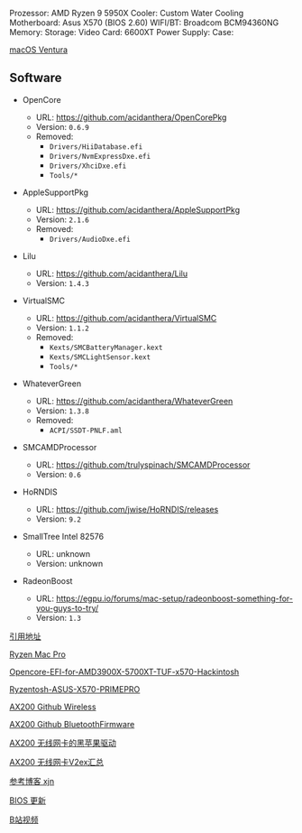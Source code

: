 


Prozessor: AMD Ryzen 9 5950X
Cooler: Custom Water Cooling
Motherboard: Asus X570  (BIOS 2.60)
WIFI/BT: Broadcom BCM94360NG
Memory: 
Storage: 
Video Card: 6600XT
Power Supply: 
Case: 

[macOS Ventura](https://forum.amd-osx.com/index.php?threads/johns-asus-x570-i-gaming-efi-works-on-most-asus-x570-b550-motherboards.2854/)

## Software

* OpenCore 
  * URL: https://github.com/acidanthera/OpenCorePkg
  * Version: `0.6.9`
  * Removed:
    * `Drivers/HiiDatabase.efi`
    * `Drivers/NvmExpressDxe.efi`
    * `Drivers/XhciDxe.efi`
    * `Tools/*`

* AppleSupportPkg
  * URL: https://github.com/acidanthera/AppleSupportPkg
  * Version: `2.1.6`
  * Removed:
    * `Drivers/AudioDxe.efi`

* Lilu
  * URL: https://github.com/acidanthera/Lilu
  * Version: `1.4.3`

* VirtualSMC
  * URL: https://github.com/acidanthera/VirtualSMC
  * Version: `1.1.2`
  * Removed:
    * `Kexts/SMCBatteryManager.kext`
    * `Kexts/SMCLightSensor.kext`
    * `Tools/*`

* WhateverGreen
  * URL: https://github.com/acidanthera/WhateverGreen
  * Version: `1.3.8`
  * Removed:
    * `ACPI/SSDT-PNLF.aml`

* SMCAMDProcessor
  * URL: https://github.com/trulyspinach/SMCAMDProcessor
  * Version: `0.6`

* HoRNDIS
  * URL: https://github.com/jwise/HoRNDIS/releases
  * Version: `9.2`

* SmallTree Intel 82576
  * URL: unknown
  * Version: unknown

* RadeonBoost
  * URL: https://egpu.io/forums/mac-setup/radeonboost-something-for-you-guys-to-try/
  * Version: `1.3`

[引用地址](http://bbs.pcbeta.com/viewthread-1861334-1-1.html)

[Ryzen Mac Pro](https://github.com/aluveitie/RyzenMacPro)

[Opencore-EFI-for-AMD3900X-5700XT-TUF-x570-Hackintosh](https://github.com/hermanzhaozzzz/My-Opencore-EFI-for-AMD3900X-5700XT-TUF-x570-Hackintosh)

[Ryzentosh-ASUS-X570-PRIMEPRO](https://github.com/Mixaill/Ryzentosh-ASUS-X570-PRIMEPRO)

[AX200 Github Wireless](https://github.com/OpenIntelWireless/itlwm)

[AX200 Github BluetoothFirmware](https://github.com/OpenIntelWireless/IntelBluetoothFirmware)

[AX200 无线网卡的黑苹果驱动](http://bbs.pcbeta.com/viewthread-1866140-1-1.html)

[AX200 无线网卡V2ex汇总](https://v2ex.com/t/710376)

[参考博客 xjn](https://blog.xjn819.com/)

[BIOS 更新](https://www.asus.com.cn/Motherboards/PRIME-X570-P/HelpDesk_BIOS/)

[B站视频](https://www.bilibili.com/video/av78803022)

